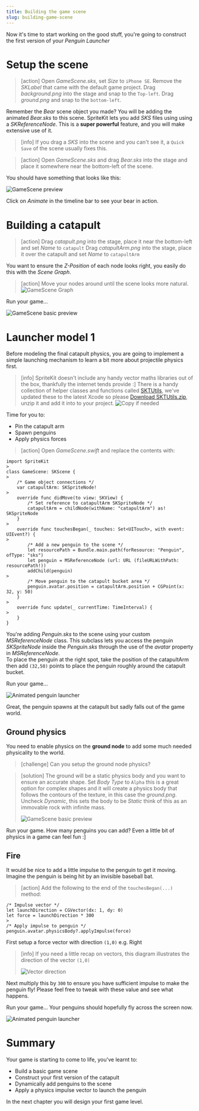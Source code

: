 ```yaml
---
title: Building the game scene
slug: building-game-scene
---
```


Now it's time to start working on the good stuff, you're going to construct the first version of your *Penguin Launcher*

# Setup the scene

> [action]
> Open *GameScene.sks*, set *Size* to `iPhone SE`.
> Remove the *SKLabel* that came with the default game project.
> Drag *background.png* into the stage and snap to the `Top-left`.
> Drag *ground.png* and snap to the `bottom-left`.

Remember the *Bear* scene object you made? You will be adding the animated *Bear.sks* to this scene. SpriteKit lets you add *SKS* files using using a *SKReferenceNode*. This is a **super powerful** feature, and you will make extensive use of it.

> [info]
> If you drag a *SKS* into the scene and you can't see it, a `Quick Save` of the scene usually fixes this.

<!-- -->

> [action]
> Open *GameScene.sks* and drag *Bear.sks* into the stage and place it somewhere near the bottom-left of the scene.

You should have something that looks like this:

![GameScene preview](../Tutorial-Images/xcode_spritekit_gamescene_preview.png)

Click on *Animate* in the timeline bar to see your bear in action.

# Building a catapult

> [action]
> Drag *catapult.png* into the stage, place it near the bottom-left and set *Name* to `catapult`
> Drag *catapultArm.png* into the stage, place it over the catapult and set *Name* to `catapultArm`
>

You want to ensure the *Z-Position* of each node looks right, you easily do this with the *Scene Graph*.

> [action]
> Move your nodes around until the scene looks more natural.
> ![GameScene Graph](../Tutorial-Images/xcode_spritekit_scene_graph.png)

Run your game...

![GameScene basic preview](../Tutorial-Images/animated_gamescene_preview.gif)

# Launcher model 1

Before modeling the final catapult physics, you are going to implement a simple launching mechanism to learn a bit more about projectile physics first.

> [info]
> SpriteKit doesn't include any handy vector maths libraries out of the box, thankfully the internet tends provide :]
> There is a handy collection of helper classes and functions called [SKTUtils](https://github.com/raywenderlich/SKTUtils), we've updated these to the latest Xcode so please [Download SKTUtils.zip](https://github.com/MakeSchool-Tutorials/Peeved-Penguins-SpriteKit-Swift/raw/master/SKTUtils.zip), unzip it and add it into to your project.
> ![Copy if needed](../Tutorial-Images/xcode_copy_needed.png)
>

Time for you to:
- Pin the catapult arm
- Spawn penguins
- Apply physics forces

> [action]
> Open *GameScene.swift* and replace the contents with:
>
```
import SpriteKit
>
class GameScene: SKScene {
>    
    /* Game object connections */
    var catapultArm: SKSpriteNode!
>    
    override func didMove(to view: SKView) {
        /* Set reference to catapultArm SKSpriteNode */
        catapultArm = childNode(withName: "catapultArm") as! SKSpriteNode
    }
>    
    override func touchesBegan(_ touches: Set<UITouch>, with event: UIEvent?) {
>        
        /* Add a new penguin to the scene */
        let resourcePath = Bundle.main.path(forResource: "Penguin", ofType: "sks")
        let penguin = MSReferenceNode (url: URL (fileURLWithPath: resourcePath!))
        addChild(penguin)
>        
        /* Move penguin to the catapult bucket area */
        penguin.avatar.position = catapultArm.position + CGPoint(x: 32, y: 50)
    }
>    
    override func update(_ currentTime: TimeInterval) {
>        
    }
}
```
>

You're adding *Penguin.sks* to the scene using your custom *MSReferenceNode* class. This subclass lets you access the penguin *SKSpriteNode* inside the *Penguin.sks* through the use of the *avatar* property in *MSReferenceNode*.  
To place the penguin at the right spot, take the position of the catapultArm then add `(32,50)` points to place the penguin roughly around the catapult bucket.

Run your game...

![Animated penguin launcher](../Tutorial-Images/animated_gamescene_gravity.gif)

Great, the penguin spawns at the catapult but sadly falls out of the game world.

## Ground physics

You need to enable physics on the **ground node** to add some much needed physicality to the world.

> [challenge]
> Can you setup the ground node physics?

<!-- -->

> [solution]
> The ground will be a static physics body and you want to ensure an accurate shape.
> Set *Body Type* to `Alpha` this is a great option for complex shapes and it will create a physics body that follows the contours of the texture, in this case the *ground.png*.  
> Uncheck *Dynamic*, this sets the body to be *Static* think of this as an immovable rock with infinite mass.
>
> ![GameScene basic preview](../Tutorial-Images/xcode_spritekit_ground_physics.png)

Run your game. How many penguins you can add?
Even a little bit of physics in a game can feel fun :]

## Fire

It would be nice to add a little impulse to the penguin to get it moving. Imagine the penguin is being hit by an invisible baseball bat.

> [action]
> Add the following to the end of the `touchesBegan(...)` method:
>
```
/* Impulse vector */
let launchDirection = CGVector(dx: 1, dy: 0)
let force = launchDirection * 300
>
/* Apply impulse to penguin */
penguin.avatar.physicsBody?.applyImpulse(force)
```
>

First setup a force vector with direction `(1,0)` e.g. Right

> [info]
> If you need a little recap on vectors, this diagram illustrates the direction of the vector `(1,0)`
>
> ![Vector direction](../Tutorial-Images/vector_impulse.gif)
>

Next multiply this by `300` to ensure you have sufficient impulse to make the penguin fly!
Please feel free to tweak with these value and see what happens.

Run your game... Your penguins should hopefully fly across the screen now.

![Animated penguin launcher](../Tutorial-Images/animated_gamescene_launcher_force.gif)

# Summary

Your game is starting to come to life, you've learnt to:

- Build a basic game scene
- Construct your first version of the catapult
- Dynamically add penguins to the scene
- Apply a physics impulse vector to launch the penguin

In the next chapter you will design your first game level.
